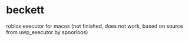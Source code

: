 # beckett
roblox executor for macos (not finished, does not work, based on source from uwp_executor by spoorloos)
